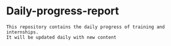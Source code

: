 # Daily-progress-report
```
This repository contains the daily progress of training and internships.
It will be updated daily with new content
```
